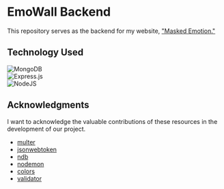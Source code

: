 # EmoWall Backend

This repository serves as the backend for my website, ["Masked Emotion."](https://github.com/lugh-tuatha/MaskedEmotion)

## Technology Used
![MongoDB](https://img.shields.io/badge/MongoDB-%234ea94b.svg?style=for-the-badge&logo=mongodb&logoColor=white)<br>
![Express.js](https://img.shields.io/badge/express.js-%23404d59.svg?style=for-the-badge&logo=express&logoColor=%2361DAFB)<br>
![NodeJS](https://img.shields.io/badge/node.js-6DA55F?style=for-the-badge&logo=node.js&logoColor=white)<br>

## Acknowledgments
I want to acknowledge the valuable contributions of these resources in the development of our project.
* [multer](https://www.npmjs.com/package/multer)
* [jsonwebtoken](https://www.npmjs.com/package/jsonwebtoken)
* [ndb](https://www.npmjs.com/package/ndb)
* [nodemon](https://www.npmjs.com/package/nodemon)
* [colors](https://www.npmjs.com/package/colors)
* [validator](https://www.npmjs.com/package/validator)